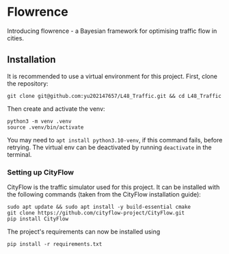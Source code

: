 # Flowrence

Introducing flowrence - a Bayesian framework for optimising traffic flow in cities.

## Installation

It is recommended to use a virtual environment for this project. First, clone the repository:

```
git clone git@github.com:yu202147657/L48_Traffic.git && cd L48_Traffic
```

Then create and activate the venv:

```
python3 -m venv .venv
source .venv/bin/activate
```

You may need to `apt install python3.10-venv`, if this command fails, before retrying. The virtual env can be deactivated by running `deactivate` in the terminal.


### Setting up CityFlow

CityFlow is the traffic simulator used for this project. It can be installed with the following commands (taken from the CityFlow installation guide):

```
sudo apt update && sudo apt install -y build-essential cmake
git clone https://github.com/cityflow-project/CityFlow.git
pip install CityFlow
```

The project's requirements can now be installed using

```
pip install -r requirements.txt
```


